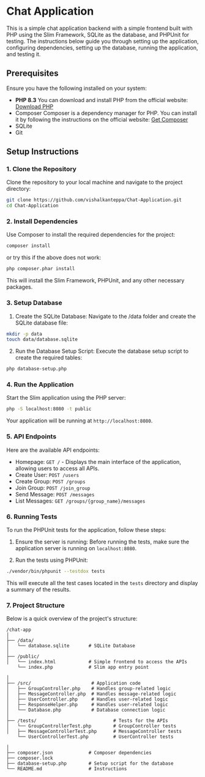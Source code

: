 # Chat Application

This is a simple chat application backend with a simple frontend built with PHP using the Slim Framework, SQLite as the database, and PHPUnit for testing. The instructions below guide you through setting up the application, configuring dependencies, setting up the database, running the application, and testing it.

## Prerequisites
Ensure you have the following installed on your system:
- **PHP 8.3**
  You can download and install PHP from the official website: [Download PHP](https://www.php.net/downloads)  
- Composer
  Composer is a dependency manager for PHP. You can install it by following the instructions on the official website: [Get Composer](https://getcomposer.org/download/)  
- SQLite
- Git

## Setup Instructions

### 1. Clone the Repository
Clone the repository to your local machine and navigate to the project directory:
```bash
git clone https://github.com/vishalkanteppa/Chat-Application.git
cd Chat-Application
```

### 2. Install Dependencies
Use Composer to install the required dependencies for the project:

```bash
composer install
```
or try this if the above does not work:
```bash
php composer.phar install
```
This will install the Slim Framework, PHPUnit, and any other necessary packages.

### 3. Setup Database
1. Create the SQLite Database: Navigate to the /data folder and create the SQLite database file:
```bash
mkdir -p data
touch data/database.sqlite
```

2. Run the Database Setup Script: Execute the database setup script to create the required tables:
```bash
php database-setup.php
```

### 4. Run the Application
Start the Slim application using the PHP server:
```bash
php -S localhost:8080 -t public
```
Your application will be running at ```http://localhost:8080```.

### 5. API Endpoints
Here are the available API endpoints:
* Homepage: ```GET /```  - Displays the main interface of the application, allowing users to access all APIs.
* Create User: ```POST /users```
* Create Group: ```POST /groups```
* Join Group: ```POST /join_group```
* Send Message: ```POST /messages```
* List Messages: ```GET /groups/{group_name}/messages```

### 6. Running Tests
To run the PHPUnit tests for the application, follow these steps:
1. Ensure the server is running: Before running the tests, make sure the application server is running on ```localhost:8080```.

2. Run the tests using PHPUnit:
```bash
./vendor/bin/phpunit --testdox tests
```
This will execute all the test cases located in the ```tests``` directory and display a summary of the results.

### 7. Project Structure
Below is a quick overview of the project's structure:
```
/chat-app
│
├── /data/
│   └── database.sqlite       # SQLite Database
│
├── /public/                 
│   └── index.html            # Simple frontend to access the APIs
    └── index.php             # Slim app entry point

│
├── /src/                      # Application code
│   ├── GroupController.php    # Handles group-related logic
│   ├── MessageController.php  # Handles message-related logic
│   ├── UserController.php     # Handles user-related logic
│   ├── ResponseHelper.php     # Handles user-related logic
│   └── Database.php           # Database connection logic
│
├── /tests/                            # Tests for the APIs
│   └── GroupControllerTest.php        # GroupController tests
│   ├── MessageControllerTest.php      # MessageController tests
    └── UserControllerTest.php         # UserController tests

│
├── composer.json             # Composer dependencies
├── composer.lock
├── database-setup.php        # Setup script for the database
└── README.md                 # Instructions

```